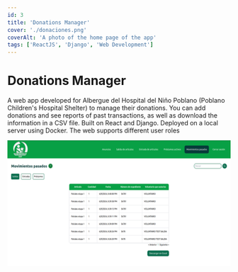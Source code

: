 ```yaml
---
id: 3
title: 'Donations Manager'
cover: './donaciones.png'
coverAlt: 'A photo of the home page of the app'
tags: ['ReactJS', 'Django', 'Web Development']
---
```


# Donations Manager

A web app developed for Albergue del Hospital del Niño Poblano (Poblano
Children's Hospital Shelter) to manage their donations. You can add donations
and see reports of past transactions, as well as download the information in a
CSV file. Built on React and Django. Deployed on a local server using Docker.
The web supports different user roles

![A photo of the home page of the app](./donaciones.png)
